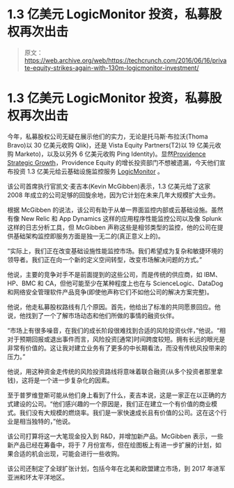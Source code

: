 # 1.3 亿美元 LogicMonitor 投资，私募股权再次出击

> 原文：<https://web.archive.org/web/https://techcrunch.com/2016/06/16/private-equity-strikes-again-with-130m-logicmonitor-investment/>

# 1.3 亿美元 LogicMonitor 投资，私募股权再次出击

今年，私募股权公司无疑在展示他们的实力，无论是托马斯·布拉沃(Thoma Bravo)以 30 亿美元收购 Qlik)，还是 Vista Equity Partners(T2)以 19 亿美元收购 Marketo)，以及以另外 6 亿美元收购 Ping Identity)。显然[Providence Strategic Growth](https://web.archive.org/web/20230319205327/http://www.provequity.com/private-equity/psg)，Providence Equity 的增长投资部门不想被遗漏，今天他们宣布投资 1.3 亿美元给云基础设施监控服务 [LogicMonitor](https://web.archive.org/web/20230319205327/http://www.logicmonitor.com/) 。

该公司首席执行官凯文·麦吉本(Kevin McGibben)表示，1.3 亿美元给了这家 2008 年成立的公司足够的回旋余地，因为它计划在未来几年大规模扩大业务。

根据 McGibben 的说法，该公司有助于从单一界面监控内部或云基础设施。虽然有像 New Relic 和 App Dynamics 这样的应用程序性能监控公司以及像 Splunk 这样的日志分析工具，但 McGibben 声称这些是相邻类型的监控，他的公司在提供基础架构监控即服务方面是独一无二的(真正意义上的)。

“实际上，我们正在改变基础设施性能监控市场。我们希望成为复杂和敏捷环境的领导者。我们正在向一个新的定义空间转型，改变市场解决问题的方式。”

他说，主要的竞争对手不是前面提到的这些公司，而是传统的供应商，如 IBM、HP、BMC 和 CA，但他可能至少在某种程度上也在与 ScienceLogic、DataDog 和网络安全管理软件产品竞争(即使他声称它们不如他公司的解决方案完整)。

他说，他走私募股权路线有几个原因。首先，他给出了标准的共同愿景回应。他说，他找到了一个了解市场动态和他们所做的事情的融资伙伴。

“市场上有很多噪音，在我们的成长阶段很难找到合适的风险投资伙伴，”他说。“相对于预期回报或退出事件而言，风险投资[通常]时间跨度较短。拥有长远的眼光是非常有价值的。这让我对建立业务有了更多的中长期看法，而没有传统风投带来的压力。”

他说，用这种资金走传统的风险投资路线将意味着联合融资(从多个投资者那里拿钱)，这将是一个进一步复杂化的因素。

至于普罗维登斯可能从他们身上看到了什么，麦吉本说，这是一家正在以正确的方式建设的公司。“他们感兴趣的一个原因是，我们正在建立一个有价值的商业模式。我们没有大规模的燃烧率。我们是一家快速成长且有价值的公司。这在这个行业是相当独特的，”他说。

该公司打算将这一大笔现金投入到 R&D，并增加新产品。McGibben 表示，一些新产品已经在筹备中，将于 7 月份宣布，但在绘图板上有进一步扩展的计划，如果合适的机会出现，可能会进行一些收购。

该公司还制定了全球扩张计划，包括今年在北美和欧盟建立市场，到 2017 年进军亚洲和环太平洋地区。